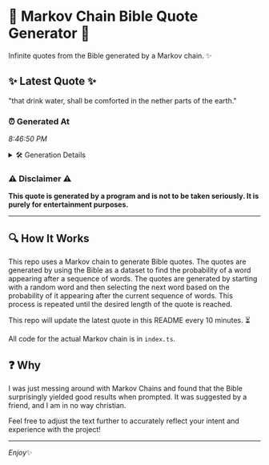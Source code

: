 # 📖 Markov Chain Bible Quote Generator 📖

Infinite quotes from the Bible generated by a Markov chain. ✨

## ✨ Latest Quote ✨
"that drink water, shall be comforted in the nether parts of the earth."

### ⏰ Generated At
*8:46:50 PM*

<details>
    <summary>🛠️ Generation Details</summary>
    <p>
        <strong>🌱 Seed:</strong> that<br>
        <strong>🔄 Iterations:</strong> 12<br>
        <strong>📜 Context History:</strong><br>[ that ]: drink<br>[ that, drink ]: water,<br>[ that, drink, water, ]: shall<br>[ that, drink, water,, shall ]: be<br>[ that, drink, water,, shall, be ]: comforted<br>[ that, drink, water,, shall, be, comforted ]: in<br>[ drink, water,, shall, be, comforted, in ]: the<br>[ water,, shall, be, comforted, in, the ]: nether<br>[ shall, be, comforted, in, the, nether ]: parts<br>[ be, comforted, in, the, nether, parts ]: of<br>[ comforted, in, the, nether, parts, of ]: the<br>[ in, the, nether, parts, of, the ]: earth.<br>
    </p>
</details>

### ⚠️ Disclaimer ⚠️
**This quote is generated by a program and is not to be taken seriously. It is purely for entertainment purposes.**

---

## 🔍 How It Works

This repo uses a Markov chain to generate Bible quotes. The quotes are generated by using the Bible as a dataset to find the probability of a word appearing after a sequence of words. The quotes are generated by starting with a random word and then selecting the next word based on the probability of it appearing after the current sequence of words. This process is repeated until the desired length of the quote is reached.

This repo will update the latest quote in this README every 10 minutes. ⏳

All code for the actual Markov chain is in `index.ts`.

## ❓ Why

I was just messing around with Markov Chains and found that the Bible surprisingly yielded good results when prompted. 
It was suggested by a friend, and I am in no way christian.

Feel free to adjust the text further to accurately reflect your intent and experience with the project!

---

*Enjoy*✨
